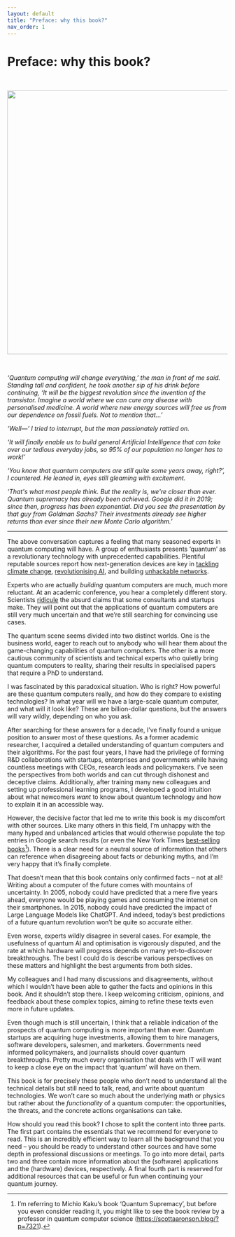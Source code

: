```yaml
---
layout: default
title: "Preface: why this book?"
nav_order: 1
---
```

 
 
# Preface: why this book?

&nbsp;

<img src=" {{ site.baseurl }}/media/image1.png"
style="width:6.26737in" />

&nbsp;

*‘Quantum computing will change everything,’ the man in front of me
said. Standing tall and confident, he took another sip of his drink
before continuing, ‘It will be the biggest revolution since the
invention of the transistor. Imagine a world where we can cure any
disease with personalised medicine. A world where new energy sources
will free us from our dependence on fossil fuels. Not to mention that…’*

*‘Well—’ I tried to interrupt, but the man passionately rattled on.*

*‘It will finally enable us to build general Artificial Intelligence
that can take over our tedious everyday jobs, so 95% of our population
no longer has to work!’*

*‘You know that quantum computers are still quite some years away,
right?’, I countered. He leaned in, eyes still gleaming with
excitement.*

*‘That's what most people think. But the reality is, we're closer than
ever. Quantum supremacy has already been achieved. Google did it in
2019; since then, progress has been exponential. Did you see the
presentation by that guy from Goldman Sachs? Their investments already
see higher returns than ever since their new Monte Carlo algorithm.’*

----

The above conversation captures a feeling that many seasoned experts in
quantum computing will have. A group of enthusiasts presents ‘quantum’
as a revolutionary technology with unprecedented capabilities. Plentiful
reputable sources report how next-generation devices are key in
[tackling climate
change](https://www.mckinsey.com/capabilities/mckinsey-digital/our-insights/quantum-computing-just-might-save-the-planet),
[revolutionising
AI](https://www.forbes.com/sites/forbestechcouncil/2024/05/02/six-ground-breaking-industries-quantum-computing-is-projected-to-revolutionize/),
and building [unhackable
networks](https://www.newscientist.com/article/2368353-an-unhackable-quantum-internet-is-being-built-in-new-york-city/).

Experts who are actually *building* quantum computers are much, much
more reluctant. At an academic conference, you hear a completely
different story. Scientists
[ridicule](https://twitter.com/DulwichQuantum) the absurd claims that
some consultants and startups make. They will point out that the
applications of quantum computers are still very much uncertain and that
we’re still searching for convincing use cases.

The quantum scene seems divided into two distinct worlds. One is the
business world, eager to reach out to anybody who will hear them about
the game-changing capabilities of quantum computers. The other is a more
cautious community of scientists and technical experts who quietly bring
quantum computers to reality, sharing their results in specialised
papers that require a PhD to understand.

I was fascinated by this paradoxical situation. Who is right? How
powerful are these quantum computers really, and how do they compare to
existing technologies? In what year will we have a large-scale quantum
computer, and what will it look like? These are billion-dollar
questions, but the answers will vary wildly, depending on who you ask.

After searching for these answers for a decade, I’ve finally found a
unique position to answer most of these questions. As a former academic
researcher, I acquired a detailed understanding of quantum computers and
their algorithms. For the past four years, I have had the privilege of
forming R&D collaborations with startups, enterprises and
governments while having countless meetings with CEOs, research leads
and policymakers. I’ve seen the perspectives from both worlds and can
cut through dishonest and deceptive claims. Additionally, after training
many new colleagues and setting up professional learning programs, I
developed a good intuition about what newcomers *want* to know about
quantum technology and how to explain it in an accessible way.

However, the decisive factor that led me to write this book is my
discomfort with other sources. Like many others in this field, I’m
unhappy with the many hyped and unbalanced articles that would otherwise
populate the top entries in Google search results (or even the New York
Times [best-selling
books](https://en.wikipedia.org/wiki/Quantum_Supremacy)[^1]). There is a
clear need for a neutral source of information that others can reference
when disagreeing about facts or debunking myths, and I’m very happy that
it’s finally complete.

That doesn’t mean that this book contains only confirmed facts – not at
all! Writing about a computer of the future comes with mountains of
uncertainty. In 2005, nobody could have predicted that a mere five years
ahead, everyone would be playing games and consuming the internet on
their smartphones. In 2015, nobody could have predicted the impact of
Large Language Models like ChatGPT. And indeed, today’s best predictions
of a future quantum revolution won’t be quite so accurate either.

Even worse, experts wildly disagree in several cases. For example, the
usefulness of quantum AI and optimisation is vigorously disputed, and
the rate at which hardware will progress depends on many yet-to-discover
breakthroughs. The best I could do is describe various perspectives on
these matters and highlight the best arguments from both sides.

My colleagues and I had many discussions and disagreements, without
which I wouldn’t have been able to gather the facts and opinions in this
book. And it shouldn’t stop there. I keep welcoming criticism, opinions,
and feedback about these complex topics, aiming to refine these texts
even more in future updates.

Even though much is still uncertain, I think that a reliable indication
of the prospects of quantum computing is more important than ever.
Quantum startups are acquiring huge investments, allowing them to hire
managers, software developers, salesmen, and marketers. Governments need
informed policymakers, and journalists should cover quantum
breakthroughs. Pretty much every organisation that deals with IT will
want to keep a close eye on the impact that ‘quantum’ will have on them.

This book is for precisely these people who don’t need to understand all
the technical details but still need to talk, read, and write about
quantum technologies. We won’t care so much about the underlying math or
physics but rather about the *functionality* of a quantum computer: the
opportunities, the threats, and the concrete actions organisations can
take.

How should you read this book? I chose to split the content into three
parts. The first part contains the essentials that we recommend for
everyone to read. This is an incredibly efficient way to learn all the
background that you need – you should be ready to understand other
sources and have some depth in professional discussions or meetings. To
go into more detail, parts two and three contain more information about
the (software) applications and the (hardware) devices, respectively. A
final fourth part is reserved for additional resources that can be
useful or fun when continuing your quantum journey.

[^1]: I’m referring to Michio Kaku’s book ‘Quantum Supremacy’, but
    before you even consider reading it, you might like to see the book
    review by a professor in quantum computer science
    (<https://scottaaronson.blog/?p=7321>).

